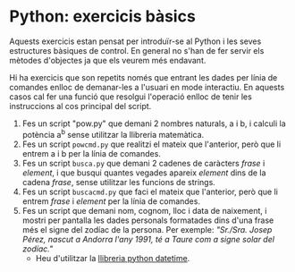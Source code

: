 Python: exercicis bàsics
==========================


Aquests exercicis estan pensat per introduïr-se al Python i les seves
estructures bàsiques de control. En general no s'han de fer servir els
mètodes d'objectes ja que els veurem més endavant.

Hi ha exercicis que son repetits només que entrant les dades per línia
de comandes enlloc de demanar-les a l'usuari en mode interactiu. En
aquests casos cal fer una funció que resolgui l'operació enlloc de tenir
les instruccions al cos principal del script.

1.  Fes un script "pow.py" que demani 2 nombres naturals, a i b, i
    calculi la potència a<sup>b</sup> sense utilitzar la llibreria
    matemàtica.
2.  Fes un script `powcmd.py` que realitzi el mateix que l'anterior,
    però que li entrem a i b per la línia de comandes.
3.  Fes un script `busca.py` que demani 2 cadenes de caràcters *frase* i
    *element*, i que busqui quantes vegades apareix *element* dins de la
    cadena *frase*, sense utilitzar les funcions de strings.
4.  Fes un script `buscacmd.py` que faci el mateix que l'anterior, però
    que li entrem *frase* i *element* per la línia de comandes.
5.  Fes un script que demani nom, cognom, lloc i data de naixement, i
    mostri per pantalla les dades personals formatades dins d'una frase
    més el signe del zodíac de la persona. Per exemple: *"Sr./Sra. Josep
    Pérez, nascut a Andorra l'any 1991, té a Taure com a signe solar del
    zodíac."*
    -   Heu d'utilitzar la [llibreria python
        datetime](http://docs.python.org/2/library/datetime.html#datetime-objects).
